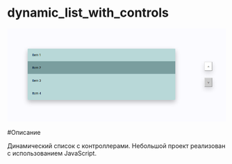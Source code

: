 # dynamic_list_with_controls

![alt text](screen.png "Описание будет тут")​

#Описание 

Динамический список с контроллерами. Небольшой проект реализован с использованием JavaScript.
